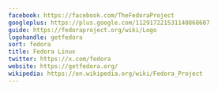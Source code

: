 ```yaml
---
facebook: https://facebook.com/TheFedoraProject
googleplus: https://plus.google.com/112917221531140868607
guide: https://fedoraproject.org/wiki/Logo
logohandle: getfedora
sort: fedora
title: Fedora Linux
twitter: https://x.com/fedora
website: https://getfedora.org/
wikipedia: https://en.wikipedia.org/wiki/Fedora_Project
---
```

